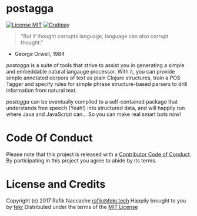 # postagga
[![License MIT](https://img.shields.io/badge/License-MIT-blue.svg)](http://opensource.org/licenses/MIT)
[![Gratipay](https://img.shields.io/gratipay/turbopape.svg)](https://gratipay.com/turbopape/)

> "But if thought corrupts language, language can also corrupt thought."
- George Orwell, 1984

*postagga* is a suite of tools that strive to assist you in generating a
simple and embeddable natural langauge processor. With it, you can
provide simple annotated corpora of text as plain Clojure structures,
train a POS Tagger and specify rules for simple phrase structure-based
parsers to drill information from natural text.

*postagga* can be eventually compiled to a self-contained package that
understands free speech (Yeah!) into structured data, and will happily run
where Java and JavaScript can... So you can make real smart bots now!

# Code Of Conduct
Please note that this project is released with a [Contributor Code of Conduct](./CODE_OF_CONDUCT.md). By participating in this project you agree to abide by its terms.

# License and Credits
Copyright (c) 2017 Rafik Naccache <rafik@fekr.tech>
Happily brought to you by [fekr](http://fekr.tech)
Distributed under the terms of the [MIT License]("http://opensource.org/licenses/MIT)

